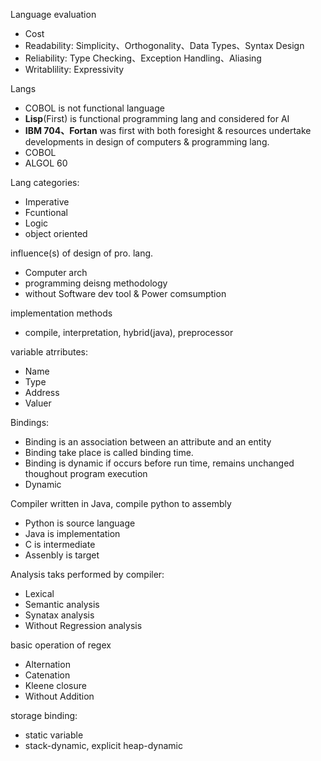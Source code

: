 Language evaluation
* Cost
* Readability: Simplicity、Orthogonality、Data Types、Syntax Design
* Reliability: Type Checking、Exception Handling、Aliasing
* Writablility: Expressivity

Langs
* COBOL is not functional language
* **Lisp**(First) is functional programming lang and considered for AI
* **IBM 704、Fortan** was first with both foresight & resources undertake developments in design of computers & programming lang.
* COBOL
* ALGOL 60

Lang categories:
* Imperative
* Fcuntional 
* Logic
* object oriented

influence(s) of design of pro. lang.
* Computer arch
* programming deisng methodology
* without Software dev tool &  Power comsumption

implementation methods
* compile, interpretation, hybrid(java), preprocessor

variable atrributes:
* Name
* Type
* Address
* Valuer

Bindings:
* Binding is an association between an attribute and an entity
* Binding take place is called binding time.
* Binding is dynamic if occurs before run time, remains unchanged thoughout program execution
* Dynamic 

Compiler written in Java, compile python to assembly
* Python is source language
* Java is implementation
* C is intermediate 
* Assenbly is target

Analysis taks performed by compiler:
* Lexical 
* Semantic analysis
* Synatax analysis
* Without Regression analysis 

basic operation of regex
* Alternation
* Catenation
* Kleene closure
* Without Addition

storage binding:
* static variable
* stack-dynamic, explicit heap-dynamic